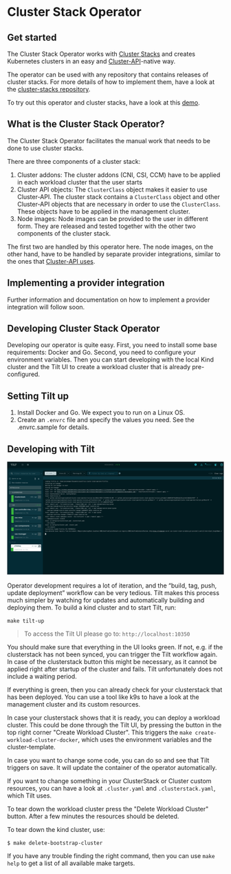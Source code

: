 # Cluster Stack Operator

## Get started

The Cluster Stack Operator works with [Cluster Stacks](https://github.com/SovereignCloudStack/cluster-stacks) and creates Kubernetes clusters in an easy and [Cluster-API](https://github.com/kubernetes-sigs/cluster-api)-native way.

The operator can be used with any repository that contains releases of cluster stacks. For more details of how to implement them, have a look at the [cluster-stacks repository](https://github.com/SovereignCloudStack/cluster-stacks).

To try out this operator and cluster stacks, have a look at this [demo](https://github.com/SovereignCloudStack/cluster-stacks-demo).

## What is the Cluster Stack Operator?

The Cluster Stack Operator facilitates the manual work that needs to be done to use cluster stacks. 

There are three components of a cluster stack:

1. Cluster addons: The cluster addons (CNI, CSI, CCM) have to be applied in each workload cluster that the user starts
2. Cluster API objects: The `ClusterClass` object makes it easier to use Cluster-API. The cluster stack contains a `ClusterClass` object and other Cluster-API objects that are necessary in order to use the `ClusterClass`. These objects have to be applied in the management cluster.
3. Node images: Node images can be provided to the user in different form. They are released and tested together with the other two components of the cluster stack.

The first two are handled by this operator here. The node images, on the other hand, have to be handled by separate provider integrations, similar to the ones that [Cluster-API uses](https://cluster-api.sigs.k8s.io/developer/providers/implementers-guide/overview).

## Implementing a provider integration

Further information and documentation on how to implement a provider integration will follow soon.

## Developing Cluster Stack Operator

Developing our operator is quite easy. First, you need to install some base requirements: Docker and Go. Second, you need to configure your environment variables. Then you can start developing with the local Kind cluster and the Tilt UI to create a workload cluster that is already pre-configured. 

## Setting Tilt up
1. Install Docker and Go. We expect you to run on a Linux OS.
2. Create an ```.envrc``` file and specify the values you need. See the .envrc.sample for details.

## Developing with Tilt

<p align="center">
<img alt="tilt" src="./docs/pics/tilt.png" width=800px/>
</p> 

Operator development requires a lot of iteration, and the “build, tag, push, update deployment” workflow can be very tedious. Tilt makes this process much simpler by watching for updates and automatically building and deploying them. To build a kind cluster and to start Tilt, run:

```shell
make tilt-up
```
> To access the Tilt UI please go to: `http://localhost:10350`


You should make sure that everything in the UI looks green. If not, e.g. if the clusterstack has not been synced, you can trigger the Tilt workflow again. In case of the clusterstack button this might be necessary, as it cannot be applied right after startup of the cluster and fails. Tilt unfortunately does not include a waiting period.

If everything is green, then you can already check for your clusterstack that has been deployed. You can use a tool like k9s to have a look at the management cluster and its custom resources. 

In case your clusterstack shows that it is ready, you can deploy a workload cluster. This could be done through the Tilt UI, by pressing the button in the top right corner "Create Workload Cluster". This triggers the `make create-workload-cluster-docker`, which uses the environment variables and the cluster-template.

In case you want to change some code, you can do so and see that Tilt triggers on save. It will update the container of the operator automatically.

If you want to change something in your ClusterStack or Cluster custom resources, you can have a look at `.cluster.yaml` and `.clusterstack.yaml`, which Tilt uses.

To tear down the workload cluster press the "Delete Workload Cluster" button. After a few minutes the resources should be deleted. 

To tear down the kind cluster, use:

```shell
$ make delete-bootstrap-cluster
```

If you have any trouble finding the right command, then you can use `make help` to get a list of all available make targets. 